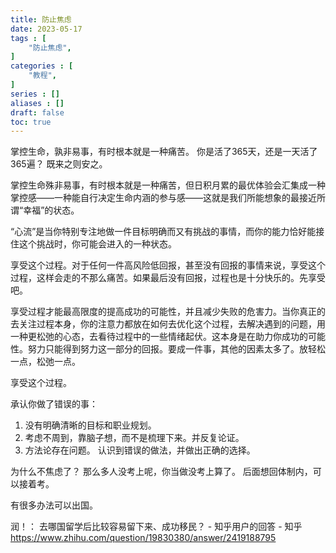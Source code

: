 ```yaml
---
title: 防止焦虑
date: 2023-05-17
tags : [
	"防止焦虑",
]
categories : [
	"教程",
]
series : []
aliases : []
draft: false
toc: true
---
```


掌控生命，孰非易事，有时根本就是一种痛苦。
你是活了365天，还是一天活了365遍？
既来之则安之。

掌控生命殊非易事，有时根本就是一种痛苦，但日积月累的最优体验会汇集成一种掌控感——一种能自行决定生命内涵的参与感——这就是我们所能想象的最接近所谓“幸福”的状态。

“心流”是当你特别专注地做一件目标明确而又有挑战的事情，而你的能力恰好能接住这个挑战时，你可能会进入的一种状态。

享受这个过程。对于任何一件高风险低回报，甚至没有回报的事情来说，享受这个过程，这样会走的不那么痛苦。如果最后没有回报，过程也是十分快乐的。先享受吧。

享受过程才能最高限度的提高成功的可能性，并且减少失败的危害力。当你真正的去关注过程本身，你的注意力都放在如何去优化这个过程，去解决遇到的问题，用一种更松弛的心态，去看待过程中的一些情绪起伏。这本身是在助力你成功的可能性。努力只能得到努力这一部分的回报。要成一件事，其他的因素太多了。放轻松一点，松弛一点。

享受这个过程。

承认你做了错误的事：
1. 没有明确清晰的目标和职业规划。
2. 考虑不周到，靠脑子想，而不是梳理下来。并反复论证。
3. 方法论存在问题。
认识到错误的做法，并做出正确的选择。

为什么不焦虑了？
那么多人没考上呢，你当做没考上算了。
后面想回体制内，可以接着考。

有很多办法可以出国。

润！：
去哪国留学后比较容易留下来、成功移民？ - 知乎用户的回答 - 知乎 https://www.zhihu.com/question/19830380/answer/2419188795
